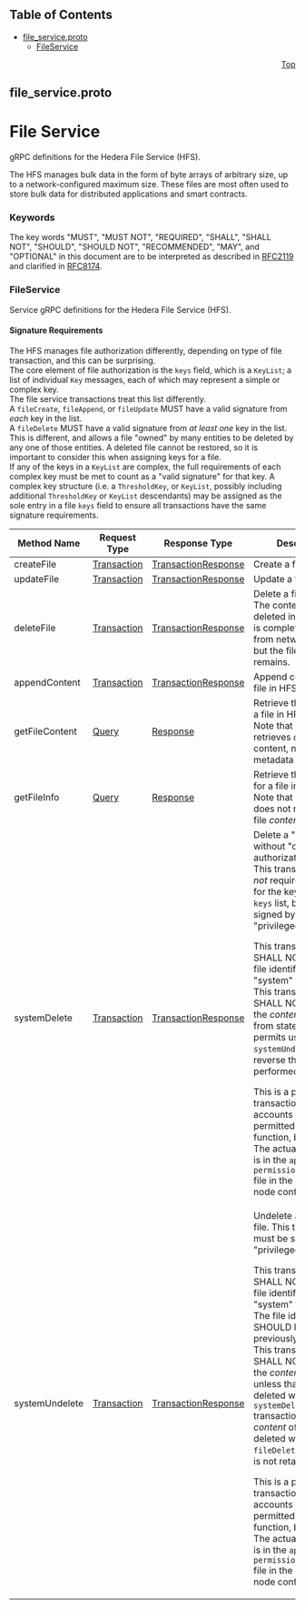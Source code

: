 ## Table of Contents

- [file_service.proto](#file_service-proto)
    - [FileService](#proto-FileService)
  



<a name="file_service-proto"></a>
<p align="right"><a href="#top">Top</a></p>

## file_service.proto
# File Service
gRPC definitions for the Hedera File Service (HFS).

The HFS manages bulk data in the form of byte arrays of arbitrary
size, up to a network-configured maximum size. These files are
most often used to store bulk data for distributed applications
and smart contracts.

### Keywords
The key words "MUST", "MUST NOT", "REQUIRED", "SHALL", "SHALL NOT",
"SHOULD", "SHOULD NOT", "RECOMMENDED", "MAY", and "OPTIONAL" in this
document are to be interpreted as described in
[RFC2119](https://www.ietf.org/rfc/rfc2119) and clarified in
[RFC8174](https://www.ietf.org/rfc/rfc8174).

 <!-- end messages -->

 <!-- end enums -->

 <!-- end HasExtensions -->


<a name="proto-FileService"></a>

### FileService
Service gRPC definitions for the Hedera File Service (HFS).

#### Signature Requirements
The HFS manages file authorization differently, depending on type of file
transaction, and this can be surprising.<br/>
The core element of file authorization is the `keys` field,
which is a `KeyList`; a list of individual `Key` messages, each of which
may represent a simple or complex key.<br/>
The file service transactions treat this list differently.<br/>
A `fileCreate`, `fileAppend`, or `fileUpdate` MUST have a valid signature
from _each_ key in the list.<br/>
A `fileDelete` MUST have a valid signature from _at least one_ key in
the list. This is different, and allows a file "owned" by many entities
to be deleted by any one of those entities. A deleted file cannot be
restored, so it is important to consider this when assigning keys for
a file.<br/>
If any of the keys in a `KeyList` are complex, the full requirements of
each complex key must be met to count as a "valid signature" for that key.
A complex key structure (i.e. a `ThresholdKey`, or `KeyList`, possibly
including additional `ThresholdKey` or `KeyList` descendants) may be
assigned as the sole entry in a file `keys` field to ensure all transactions
have the same signature requirements.

| Method Name | Request Type | Response Type | Description |
| ----------- | ------------ | ------------- | ------------|
| createFile | [Transaction](#proto-Transaction) | [TransactionResponse](#proto-TransactionResponse) | Create a file in HFS. |
| updateFile | [Transaction](#proto-Transaction) | [TransactionResponse](#proto-TransactionResponse) | Update a file in HFS. |
| deleteFile | [Transaction](#proto-Transaction) | [TransactionResponse](#proto-TransactionResponse) | Delete a file in HFS.<br/> The content of a file deleted in this manner is completely removed from network state, but the file metadata remains. |
| appendContent | [Transaction](#proto-Transaction) | [TransactionResponse](#proto-TransactionResponse) | Append content to a file in HFS. |
| getFileContent | [Query](#proto-Query) | [Response](#proto-Response) | Retrieve the content of a file in HFS.<br/> Note that this query retrieves _only_ the file content, not any of the metadata for the file. |
| getFileInfo | [Query](#proto-Query) | [Response](#proto-Response) | Retrieve the metadata for a file in HFS.<br/> Note that this query does not retrieve the file _content_. |
| systemDelete | [Transaction](#proto-Transaction) | [TransactionResponse](#proto-TransactionResponse) | Delete a "regular" file without "owner" authorization.<br/> This transaction _does not_ require signatures for the keys in the file `keys` list, but must be signed by a "privileged" account. <p> This transaction SHALL NOT accept a file identifier for a "system" file.<br/> This transaction SHALL NOT remove the _content_ of the file from state. This permits use of the `systemUndelete` to reverse this action if performed in error. <p> This is a privileged transaction, and only accounts 2-59 are permitted to call this function, by default. The actual restriction is in the `api-permission.properties` file in the consensus node configuration. |
| systemUndelete | [Transaction](#proto-Transaction) | [TransactionResponse](#proto-TransactionResponse) | Undelete a "regular" file. This transaction must be signed by a "privileged" account.<br/> <p> This transaction SHALL NOT accept a file identifier for a "system" file.<br/> The file identified SHOULD have been previously deleted.<br/> This transaction SHALL NOT recover the _content_ of a file unless that file was deleted with a `systemDelete` transaction. The _content_ of a file deleted with a `fileDelete` transaction is not retained in state. <p> This is a privileged transaction, and only accounts 2-60 are permitted to call this function, by default. The actual restriction is in the `api-permission.properties` file in the consensus node configuration. |

 <!-- end services -->



